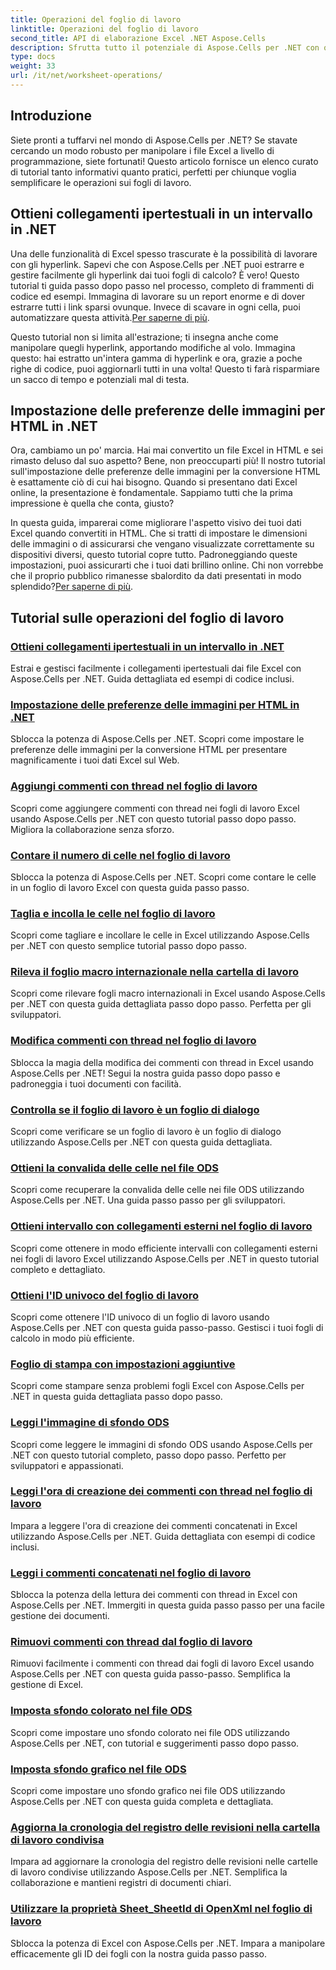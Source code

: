 ```yaml
---
title: Operazioni del foglio di lavoro
linktitle: Operazioni del foglio di lavoro
second_title: API di elaborazione Excel .NET Aspose.Cells
description: Sfrutta tutto il potenziale di Aspose.Cells per .NET con questi tutorial pratici che illustrano le operazioni sui fogli di lavoro e come migliorare i tuoi file Excel.
type: docs
weight: 33
url: /it/net/worksheet-operations/
---
```

## Introduzione

Siete pronti a tuffarvi nel mondo di Aspose.Cells per .NET? Se stavate cercando un modo robusto per manipolare i file Excel a livello di programmazione, siete fortunati! Questo articolo fornisce un elenco curato di tutorial tanto informativi quanto pratici, perfetti per chiunque voglia semplificare le operazioni sui fogli di lavoro.

## Ottieni collegamenti ipertestuali in un intervallo in .NET

 Una delle funzionalità di Excel spesso trascurate è la possibilità di lavorare con gli hyperlink. Sapevi che con Aspose.Cells per .NET puoi estrarre e gestire facilmente gli hyperlink dai tuoi fogli di calcolo? È vero! Questo tutorial ti guida passo dopo passo nel processo, completo di frammenti di codice ed esempi. Immagina di lavorare su un report enorme e di dover estrarre tutti i link sparsi ovunque. Invece di scavare in ogni cella, puoi automatizzare questa attività.[Per saperne di più](./get-hyperlinks-in-a-range/).

Questo tutorial non si limita all'estrazione; ti insegna anche come manipolare quegli hyperlink, apportando modifiche al volo. Immagina questo: hai estratto un'intera gamma di hyperlink e ora, grazie a poche righe di codice, puoi aggiornarli tutti in una volta! Questo ti farà risparmiare un sacco di tempo e potenziali mal di testa.

## Impostazione delle preferenze delle immagini per HTML in .NET

Ora, cambiamo un po' marcia. Hai mai convertito un file Excel in HTML e sei rimasto deluso dal suo aspetto? Bene, non preoccuparti più! Il nostro tutorial sull'impostazione delle preferenze delle immagini per la conversione HTML è esattamente ciò di cui hai bisogno. Quando si presentano dati Excel online, la presentazione è fondamentale. Sappiamo tutti che la prima impressione è quella che conta, giusto?

In questa guida, imparerai come migliorare l'aspetto visivo dei tuoi dati Excel quando convertiti in HTML. Che si tratti di impostare le dimensioni delle immagini o di assicurarsi che vengano visualizzate correttamente su dispositivi diversi, questo tutorial copre tutto. Padroneggiando queste impostazioni, puoi assicurarti che i tuoi dati brillino online. Chi non vorrebbe che il proprio pubblico rimanesse sbalordito da dati presentati in modo splendido?[Per saperne di più](./setting-image-preferences-for-html/).

## Tutorial sulle operazioni del foglio di lavoro
### [Ottieni collegamenti ipertestuali in un intervallo in .NET](./get-hyperlinks-in-a-range/)
Estrai e gestisci facilmente i collegamenti ipertestuali dai file Excel con Aspose.Cells per .NET. Guida dettagliata ed esempi di codice inclusi.
### [Impostazione delle preferenze delle immagini per HTML in .NET](./setting-image-preferences-for-html/)
Sblocca la potenza di Aspose.Cells per .NET. Scopri come impostare le preferenze delle immagini per la conversione HTML per presentare magnificamente i tuoi dati Excel sul Web.
### [Aggiungi commenti con thread nel foglio di lavoro](./add-threaded-comments/)
Scopri come aggiungere commenti con thread nei fogli di lavoro Excel usando Aspose.Cells per .NET con questo tutorial passo dopo passo. Migliora la collaborazione senza sforzo.
### [Contare il numero di celle nel foglio di lavoro](./count-cells/)
Sblocca la potenza di Aspose.Cells per .NET. Scopri come contare le celle in un foglio di lavoro Excel con questa guida passo passo.
### [Taglia e incolla le celle nel foglio di lavoro](./cut-and-paste-cells/)
Scopri come tagliare e incollare le celle in Excel utilizzando Aspose.Cells per .NET con questo semplice tutorial passo dopo passo.
### [Rileva il foglio macro internazionale nella cartella di lavoro](./detect-international-macro-sheet/)
Scopri come rilevare fogli macro internazionali in Excel usando Aspose.Cells per .NET con questa guida dettagliata passo dopo passo. Perfetta per gli sviluppatori.
### [Modifica commenti con thread nel foglio di lavoro](./edit-threaded-comments/)
Sblocca la magia della modifica dei commenti con thread in Excel usando Aspose.Cells per .NET! Segui la nostra guida passo dopo passo e padroneggia i tuoi documenti con facilità.
### [Controlla se il foglio di lavoro è un foglio di dialogo](./check-dialog-sheet/)
Scopri come verificare se un foglio di lavoro è un foglio di dialogo utilizzando Aspose.Cells per .NET con questa guida dettagliata.
### [Ottieni la convalida delle celle nel file ODS](./get-cell-validation-ods/)
Scopri come recuperare la convalida delle celle nei file ODS utilizzando Aspose.Cells per .NET. Una guida passo passo per gli sviluppatori.
### [Ottieni intervallo con collegamenti esterni nel foglio di lavoro](./get-range-with-external-links/)
Scopri come ottenere in modo efficiente intervalli con collegamenti esterni nei fogli di lavoro Excel utilizzando Aspose.Cells per .NET in questo tutorial completo e dettagliato.
### [Ottieni l'ID univoco del foglio di lavoro](./get-worksheet-id/)
Scopri come ottenere l'ID univoco di un foglio di lavoro usando Aspose.Cells per .NET con questa guida passo-passo. Gestisci i tuoi fogli di calcolo in modo più efficiente.
### [Foglio di stampa con impostazioni aggiuntive](./print-sheet-with-settings/)
Scopri come stampare senza problemi fogli Excel con Aspose.Cells per .NET in questa guida dettagliata passo dopo passo.
### [Leggi l'immagine di sfondo ODS](./read-ods-background/)
Scopri come leggere le immagini di sfondo ODS usando Aspose.Cells per .NET con questo tutorial completo, passo dopo passo. Perfetto per sviluppatori e appassionati.
### [Leggi l'ora di creazione dei commenti con thread nel foglio di lavoro](./read-threaded-comment-created-time/)
Impara a leggere l'ora di creazione dei commenti concatenati in Excel utilizzando Aspose.Cells per .NET. Guida dettagliata con esempi di codice inclusi.
### [Leggi i commenti concatenati nel foglio di lavoro](./read-threaded-comments/)
Sblocca la potenza della lettura dei commenti con thread in Excel con Aspose.Cells per .NET. Immergiti in questa guida passo passo per una facile gestione dei documenti.
### [Rimuovi commenti con thread dal foglio di lavoro](./remove-threaded-comments/)
Rimuovi facilmente i commenti con thread dai fogli di lavoro Excel usando Aspose.Cells per .NET con questa guida passo-passo. Semplifica la gestione di Excel.
### [Imposta sfondo colorato nel file ODS](./set-ods-colored-background/)
Scopri come impostare uno sfondo colorato nei file ODS utilizzando Aspose.Cells per .NET, con tutorial e suggerimenti passo dopo passo.
### [Imposta sfondo grafico nel file ODS](./set-ods-graphic-background/)
Scopri come impostare uno sfondo grafico nei file ODS utilizzando Aspose.Cells per .NET con questa guida completa e dettagliata.
### [Aggiorna la cronologia del registro delle revisioni nella cartella di lavoro condivisa](./update-revision-log-history/)
Impara ad aggiornare la cronologia del registro delle revisioni nelle cartelle di lavoro condivise utilizzando Aspose.Cells per .NET. Semplifica la collaborazione e mantieni registri di documenti chiari.
### [Utilizzare la proprietà Sheet_SheetId di OpenXml nel foglio di lavoro](./utilize-sheet-sheetid-property/)
Sblocca la potenza di Excel con Aspose.Cells per .NET. Impara a manipolare efficacemente gli ID dei fogli con la nostra guida passo passo.
